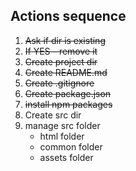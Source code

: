 ## Actions sequence
1. ~~Ask if dir is existing~~
1. ~~If YES - remove it~~
1. ~~Create project dir~~
1. ~~Create README.md~~
1. ~~Create .gitignore~~
1. ~~Create package.json~~
1. ~~install npm packages~~
1. Create src dir
1. manage src folder
    * html folder
    * common folder
    * assets folder